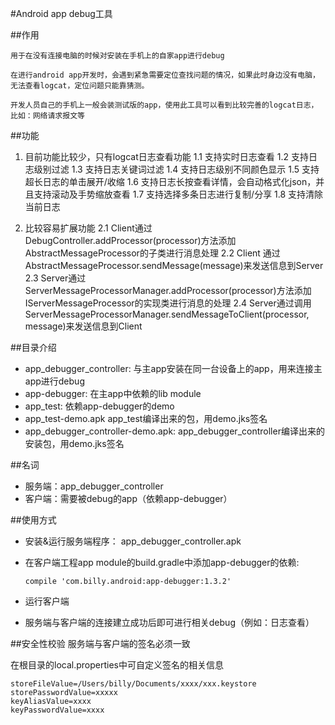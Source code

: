 #Android app debug工具

##作用

    用于在没有连接电脑的时候对安装在手机上的自家app进行debug
    
    在进行android app开发时，会遇到紧急需要定位查找问题的情况，如果此时身边没有电脑，无法查看logcat，定位问题只能靠猜测。
    
    开发人员自己的手机上一般会装测试版的app，使用此工具可以看到比较完善的logcat日志，比如：网络请求报文等
     
##功能


1. 目前功能比较少，只有logcat日志查看功能
	1.1 支持实时日志查看
	1.2 支持日志级别过滤
	1.3 支持日志关键词过滤
	1.4 支持日志级别不同颜色显示
	1.5 支持超长日志的单击展开/收缩
	1.6 支持日志长按查看详情，会自动格式化json，并且支持滚动及手势缩放查看
	1.7 支持选择多条日志进行复制/分享
	1.8 支持清除当前日志
	
2. 比较容易扩展功能
	2.1 Client通过DebugController.addProcessor(processor)方法添加AbstractMessageProcessor的子类进行消息处理
	2.2 Client 通过AbstractMessageProcessor.sendMessage(message)来发送信息到Server
	2.3 Server通过ServerMessageProcessorManager.addProcessor(processor)方法添加IServerMessageProcessor的实现类进行消息的处理
	2.4 Server通过调用ServerMessageProcessorManager.sendMessageToClient(processor, message)来发送信息到Client



##目录介绍

- app_debugger_controller:   与主app安装在同一台设备上的app，用来连接主app进行debug
- app-debugger:   在主app中依赖的lib module
- app_test:       依赖app-debugger的demo
- app_test-demo.apk                     app_test编译出来的包，用demo.jks签名
- app_debugger_controller-demo.apk:     app_debugger_controller编译出来的安装包，用demo.jks签名

##名词

- 服务端：app_debugger_controller
- 客户端：需要被debug的app（依赖app-debugger）

##使用方式

- 安装&运行服务端程序： app_debugger_controller.apk

- 在客户端工程app module的build.gradle中添加app-debugger的依赖:
    
    `compile 'com.billy.android:app-debugger:1.3.2'`

- 运行客户端

- 服务端与客户端的连接建立成功后即可进行相关debug（例如：日志查看）

##安全性校验
服务端与客户端的签名必须一致

在根目录的local.properties中可自定义签名的相关信息

    storeFileValue=/Users/billy/Documents/xxxx/xxx.keystore
    storePasswordValue=xxxxx
    keyAliasValue=xxxx
    keyPasswordValue=xxxx        
